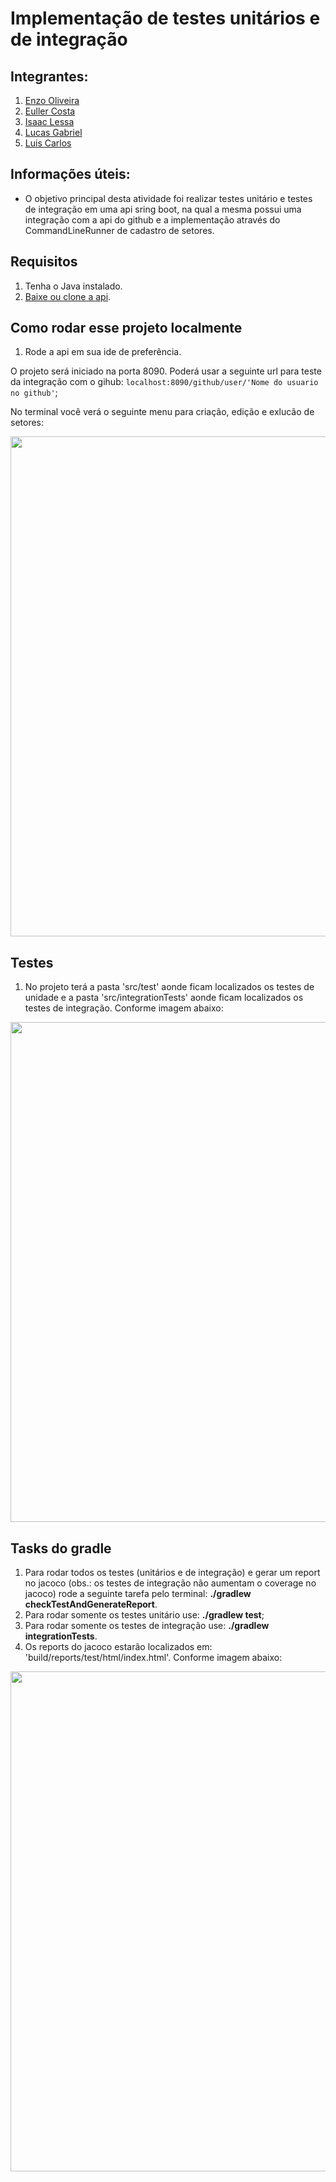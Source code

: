 # Implementação de testes unitários e de integração

## Integrantes:
1. [Enzo Oliveira](https://github.com/enzomatos01) 
2. [Euller Costa](https://github.com/EullerSC) 
3. [Isaac Lessa](https://github.com/Isoco1)
4. [Lucas Gabriel](https://github.com/lgmro)
5. [Luis Carlos](https://github.com/Luis1988xp)

## Informações úteis:
- O objetivo principal desta atividade foi realizar testes unitário e testes de integração em uma api sring boot, na qual a mesma possui uma integração com a api do github e a implementação através do CommandLineRunner de cadastro de setores.

## Requisitos
1. Tenha o Java instalado.
2. [Baixe ou clone a api](https://github.com/lgmro/tests_implementation/).

## Como rodar esse projeto localmente
1. Rode a api em sua ide de preferência.

O projeto será iniciado na porta 8090. Poderá usar a seguinte url para teste da integração com o gihub: `localhost:8090/github/user/'Nome do usuario no github'`;

No terminal você verá o seguinte menu para criação, edição e exlucão de setores:
<div align = "center">
    <img src= "https://github.com/lgmro/SD_ProjetoSocket/assets/84135761/7fab082b-87c7-4322-9d45-12bd4415a11e" width = "800px"/>
</div>

## Testes
1. No projeto terá a pasta 'src/test' aonde ficam localizados os testes de unidade e a pasta 'src/integrationTests' aonde ficam localizados os testes de integração. Conforme imagem abaixo: 
<div align = "center">
    <img src= "https://github.com/lgmro/SD_ProjetoSocket/assets/84135761/80c93abe-459d-4bce-8c84-fbb2e1a106b2" width = "800px"/>
</div>

## Tasks do gradle
1. Para rodar todos os testes (unitários e de integração) e gerar um report no jacoco (obs.: os testes de integração não aumentam o coverage no jacoco) rode a seguinte tarefa pelo terminal: **./gradlew checkTestAndGenerateReport**.
2. Para rodar somente os testes unitário use: **./gradlew test**;
3. Para rodar somente os testes de integração use: **./gradlew integrationTests**.
4. Os reports do jacoco estarão localizados em: 'build/reports/test/html/index.html'. Conforme imagem abaixo: 
<div align = "center">
    <img src= "https://github.com/lgmro/tests_implementation/assets/84135761/ac93fdeb-d2b4-41ff-a005-f9f9133fdfc3" width = "800px"/>
</div>

